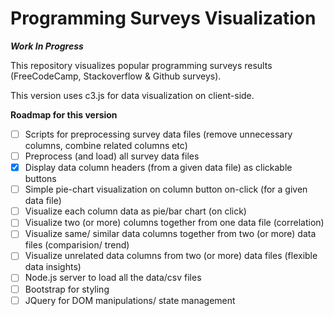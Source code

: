 # Programming Surveys Visualization

***Work In Progress***

This repository visualizes popular programming surveys results (FreeCodeCamp, Stackoverflow & Github surveys).

This version uses c3.js for data visualization on client-side.

__Roadmap for this version__
- [ ] Scripts for preprocessing survey data files (remove unnecessary columns, combine related columns etc)
- [ ] Preprocess (and load) all survey data files
- [x] Display data column headers (from a given data file) as clickable buttons
- [ ] Simple pie-chart visualization on column button on-click (for a given data file)
- [ ] Visualize each column data as pie/bar chart (on click)
- [ ] Visualize two (or more) columns together from one data file (correlation)
- [ ] Visualize same/ similar data columns together from two (or more) data files (comparision/ trend)
- [ ] Visualize unrelated data columns from two (or more) data files (flexible data insights)
- [ ] Node.js server to load all the data/csv files
- [ ] Bootstrap for styling
- [ ] JQuery for DOM manipulations/ state management
